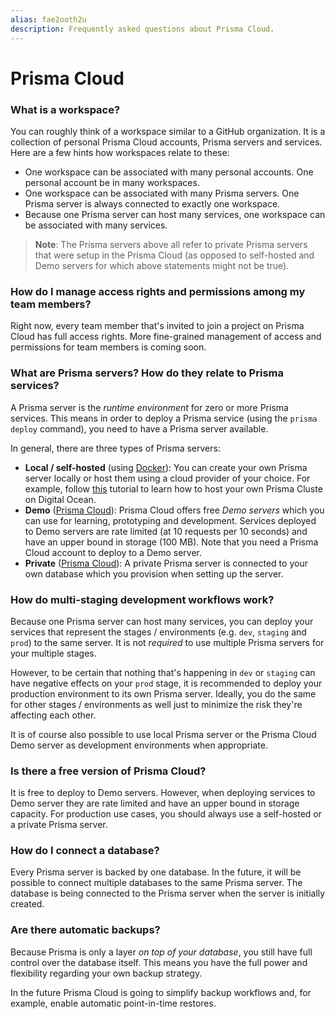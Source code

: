 ```yaml
---
alias: fae2ooth2u
description: Frequently asked questions about Prisma Cloud.
---
```


# Prisma Cloud

### What is a workspace?

You can roughly think of a workspace similar to a GitHub organization. It is a collection of personal Prisma Cloud accounts, Prisma servers and services. Here are a few hints how workspaces relate to these:

- One workspace can be associated with many personal accounts. One personal account be in many workspaces.
- One workspace can be associated with many Prisma servers. One Prisma server is always connected to exactly one workspace.
- Because one Prisma server can host many services, one workspace can be associated with many services.

> **Note**: The Prisma servers above all refer to private Prisma servers that were setup in the Prisma Cloud (as opposed to self-hosted and Demo servers for which above statements might not be true).

### How do I manage access rights and permissions among my team members?

Right now, every team member that's invited to join a project on Prisma Cloud has full access rights. More fine-grained management of access and permissions for team members is coming soon.

### What are Prisma servers? How do they relate to Prisma services?

A Prisma server is the _runtime environment_ for zero or more Prisma services. This means in order to deploy a Prisma service (using the `prisma deploy` command), you need to have a Prisma server available.

In general, there are three types of Prisma servers:

- **Local / self-hosted** (using [Docker](https://www.docker.com/)): You can create your own Prisma server locally or host them using a cloud provider of your choice. For example, follow [this](!alias-texoo9aemu) tutorial to learn how to host your own Prisma Cluste on Digital Ocean.
- **Demo** ([Prisma Cloud](https://www.prismagraphql.com/cloud)): Prisma Cloud offers free _Demo servers_ which you can use for learning, prototyping and development. Services deployed to Demo servers are rate limited (at 10 requests per 10 seconds) and have an upper bound in storage (100 MB). Note that you need a Prisma Cloud account to deploy to a Demo server.
- **Private** ([Prisma Cloud](https://www.prismagraphql.com/cloud)): A private Prisma server is connected to your own database which you provision when setting up the server.

### How do multi-staging development workflows work?

Because one Prisma server can host many services, you can deploy your services that represent the stages / environments (e.g. `dev`, `staging` and `prod`) to the same server. It is not _required_ to use multiple Prisma servers for your multiple stages.

However, to be certain that nothing that's happening in `dev` or `staging` can have negative effects on your `prod` stage, it is recommended to deploy your production environment to its own Prisma server. Ideally, you do the same for other stages / environments as well just to minimize the risk they're affecting each other.

It is of course also possible to use local Prisma server or the Prisma Cloud Demo server as development environments when appropriate.

### Is there a free version of Prisma Cloud?

It is free to deploy to Demo servers. However, when deploying services to Demo server they are rate limited and have an upper bound in storage capacity. For production use cases, you should always use a self-hosted or a private Prisma server.

### How do I connect a database?

Every Prisma server is backed by one database. In the future, it will be possible to connect multiple databases to the same Prisma server. The database is being connected to the Prisma server when the server is initially created.

### Are there automatic backups?

Because Prisma is only a layer _on top of your database_, you still have full control over the database itself. This means you have the full power and flexibility regarding your own backup strategy.

In the future Prisma Cloud is going to simplify backup workflows and, for example, enable automatic point-in-time restores.

